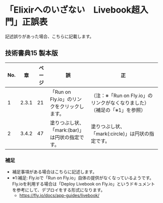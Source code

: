 # 「Elixirへのいざない　Livebook超入門」正誤表

記述誤りがあった場合、こちらに記載します。

## 技術書典15 製本版

| No. | 章 | ページ | 誤 | 正 |
| - | - | - |-|-|
|1|2.3.1|21|「Run on Fly.io」のリンクをクリックします。|（注：※「Run on Fly.io」のリンクがなくなりました）（補足の「※1」を参照）|
|2|3.4.2|47|塗りつぶし状、「mark:(bar)」は円状の指定です。|塗りつぶし状、「mark(:circle)」は円状の指定です。|

### 補足

* 補足事項がある場合はこちらに記述します。
* ※1:補足: Fly.ioで「Run on Fly.io」自体の提供がなくなっているようです。Fly.ioを利用する場合は「Deploy Livebook on Fly.io」というドキュメントを参考にして、デプロイをする形式になります。
  * https://fly.io/docs/app-guides/livebook/
